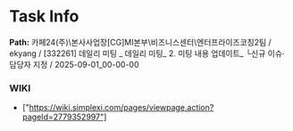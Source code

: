 # Task Info

**Path:** 카페24(주)\본사사업장\[CG]MI본부\비즈니스센터\엔터프라이즈코칭2팀 / ekyang / [332261] 데일리 미팅 _ 데일리 미팅_ 2. 미팅 내용 업데이트_ └신규 이슈·담당자 지정 / 2025-09-01_00-00-00

### WIKI
- ["https://wiki.simplexi.com/pages/viewpage.action?pageId=2779352997"]

